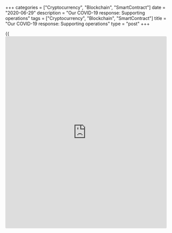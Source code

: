 +++
categories = ["Cryptocurrency", "Blockchain", "SmartContract"]
date = "2020-06-29"
description = "Our COVID-19 response: Supporting operations"
tags = ["Cryptocurrency", "Blockchain", "SmartContract"]
title = "Our COVID-19 response: Supporting operations"
type = "post"
+++

{{<iframe id="large-banner" src="https://www.bounty.group/#slide=4.0" width="100%" height="600" scrolling="no" style="border: 0px solid rgb(216, 221, 230); border-radius: 3px;">}}



Skip to content

[ Home ][1]

Search the site

Search __

[FR][2]

[ __Home ][3] Toggle navigation [FR][2] Toggle Search __

Search the site Search __

  * [About The Bank ][4]

## [About the Bank][4]

    * [The Bank's History][5]
    * [The Bank's Head Office][6]
    * [Regional Offices][7]
    * [Photos & Videos][8]
    * [Contact][9]
    * [Archives][10]
    * [Background materials][11]

## Corporate Governance

    * [Board of Directors][12]
    * [Governing Council and Senior Management][13]
    * [Governance Documents][14]

## [Educational Resources][15]

    * [Explainers][16]
    * [Financial Education Resources][17]

[ ![][18] ][19]

##  [Careers][19]

Take a central role at the Bank of Canada with our current opportunities
and scholarships.

  * [Core Functions ][20]

## [Core Functions][20]

    * [Monetary Policy][21]
    * [Financial System][22]
    * [Currency][23]
    * [Funds Management][24]

## Featured Links

    * [Key Interest Rate: Target for the Overnight Rate][25]
    * [Unclaimed Balances][26]

[ ![][27] ][28]

##  [Toward 2021][28]

Reviewing the Monetary Policy Framework.

[ ![][29] ][30]

##  [Financial System Hub][30]

Promoting a stable and efficient financial system.

  * [Markets ][31]

## [Markets][31]

    * [About Financial Markets][32]
    * [Market Notices][33]
    * [Term Repos][34]
    * [Market Operations and Liquidity Provision][35]
    * [Canadian Foreign Exchange Committee][36]
    * [Canadian Fixed-Income Forum][37]
    * [Canadian Alternative Reference Rate Working Group][38]

## [Government Securities Auctions][39]

    * [Calls for Tenders and Results][40]
    * [Schedules and Results][41]
    * [Rules and Terms][42]
    * [Forms and Certificates][43]
    * [Data][44]
    * [Definitions and Formulas][45]

##  [ Market Notices ][46]

June 29, 2020

#####  [Operational details for upcoming secondary market purchases of
Government of Canada securities (July 6-July 17)][47]

June 15, 2020

#####  [Operational details for upcoming secondary market purchases of
Government of Canada securities (June 22-July 3)][48]

[See More][46]

  * [Bank Notes ][49]

## [Bank Notes][49]

    * [Bank Notes Past and Present][50]
    * [Bank Note Redemption Service][51]
    * [Counterfeit Prevention][52]
    * [Images][53]
    * [Training and Education Materials][54]
    * [Videos][55]

[ ![][56] ][57]

##  [The next bank NOTE-able Canadian][57]

Learn how the selection process for the portrait subject of the $5 note
will unfold.

[ ![][58] ][59]

##  [Upcoming changes to legal tender status for older bank notes][59]

Find out what removing legal tender status means and which bank notes
are affected.

  * [Publications ][60]

## [Publications][60]

    * [Annual & Quarterly Report][61]
    * [Bank of Canada Review][62]
    * [Business Outlook Survey][63]
    * [Canadian Survey of Consumer Expectations][64]
    * [The Economy, Plain and Simple][65]
    * [Financial System Hub][30]
    * [Monetary Policy Report][66]
    * [Senior Loan Officer Survey][67]
    * [Books and Monographs][68]

##  [Browse Publications][69]

Browse and filter Bank of Canada publications by author, JEL code, topic
and content type.

## Statistical Publications

    * [Summary of Government of Canada Direct Securities and Loans][70]

[ ![][71] ][72]

##  [Monetary Policy Report - April 2020][72]

Canada's economy faces two significant shocks--the plunge in global oil
prices and the impact of the COVID-19 pandemic.

  * [Research ][73]

## [Research][73]

    * [Browse Research][74]
    * [Staff Analytical Notes][75]
    * [Staff Discussion Papers][76]
    * [Staff Working Papers][77]
    * [Technical Reports][78]

## People

    * [Economic Staff][79]
    * [Author List][80]

## [Awards][81]

    * [Research Paper Awards][82]
    * [Scholarship Awards][83]
    * [Fellowship Program][84]
    * [The Governor's Challenge][85]

## [Collaboration][86]

    * [Financial System Research Centre][87]
    * [Visiting Scholar Program][88]
    * [Conferences, Seminars and Workshops][89]
    * [PIVOT Program][90]

[ ![][91] ][92]

##  [Digital Currencies and Fintech][92]

Understanding digital currencies and related financial technologies is
an important part of our research agenda.

  * [Press ][93]

## [Press][93]

    * [Announcements][94]
    * [Press Releases][95]
    * [Selected Media Activities][96]
    * [Speeches and appearances][97]
    * [Upcoming Events][98]
    * [Webcasts][99]

##  [Browse Press][100]

Browse and filter Bank of Canada press content by topic, author,
location and content type.

## Info

    * [Media Advisories][101]
    * [Media Contacts][102]
    * [Blackout Guidelines][103]
    * [Principles for External Communication][104]

[ ![][105] ![][106] ][107]

##  [Canadian Clubs and Cercles canadiens - Speech (Webcasts)][107]

_Monetary Policy in the Context of COVID_ \- Tiff Macklem, the Governor
of the Bank of Canada, delivers a speech hosted by the Canadian Clubs
and Cercles canadiens (11:00 (Eastern Time) approx.)

  * [Statistics ][108]

## [Statistics][108]

    * [Daily Digest][109]
    * [Exchange Rates][110]
    * [Interest Rates][111]
    * [Price Indexes][112]
    * [Indicators][113]
    * [Banking and Financial Statistics][114]

## [Related Information][115]

    * [Inflation Calculator][116]
    * [Investment Calculator][117]
    * [Official International Reserves][118]
    * [Credit Conditions][119]

##  [Staff Economic Projections][120]

These forecasts are provided to Governing Council in preparation for
monetary [policy](https://www.fintechee.com/policy/) decisions. They are released once a year with a five-
year lag.

Search the site

search

# Our COVID-19 response: Supporting operations

When the realities of the COVID-19 pandemic became clear, the Bank moved
quickly to adapt its internal operations and support business continuity
in our financial system.

[ ![Filipe Dinis][121] ][122]

Filipe Dinis

[ __][123][ __][124][ __][125][ __][126]

[![][127]][65]

## Our COVID-19 response: Supporting operations

[ __][123][ __][128][ __][125][ __][129]

Never miss an article from Bank of Canada when you sign up for email
alerts.

[ Get Updates ][130]

## Solid foundation

The Bank of Canada has been increasing its operational resilience over the past few years. Internally, we have been working to strengthen our critical systems so they could enable us to operate smoothly during any emergency situation. We have also been collaborating internationally with other central banks and G7 partners and domestically through the [Canadian Financial Sector Resiliency Group][131] (CFRG) to share information and coordinate efforts.

## Nimble response

As one of Canada's Top 100 Employers for 10 consecutive years, we pride
ourselves on our people-first philosophy. Investments in our
infrastructure, staff and cyber security positioned us well to move
quickly to a virtual workplace. Our transition to mandatory work from
home for staff was efficient and relatively seamless.

Internally, cross-functional emergency response teams started risk-
response discussions in February. By mid-March, all staff were
teleworking except those involved with and supporting our critical
market, banking and currency operations. At the same time, the Bank and
CFRG partners began meeting frequently to ensure a collaborated response
within the highly interconnected financial system.

At CFRG COVID-19 meetings, the Bank and its partners have been sharing
information and best practices, including [how to](https://www.playgroundfx.com/blog/forex-trading-how-to/) ensure the safety of
their staff, stakeholders and customers. Members continue to share
information on emerging operational risks, such as cyber attacks, and to
develop protocols to guide when and how staff might return to the
office.

Financial system participants were prepared to respond quickly because
of lessons learned from previous emergencies and could perform critical
operations from back-up sites. Otherwise, banks wouldn't be able to lend
money to their customers, and governments wouldn't be able to fund
critical programs that provide support to millions of Canadians during
COVID-19.

* * *

> Business continuity planning within the Bank and our strong
collaborative partnerships with key financial and federal partners laid
a solid foundation for our rapid response. These relationships,
including our exceptional corporate culture that prioritizes employee
well-being, will continue to see us through this crisis."

>

> [Filipe Dinis, Chief Operating Officer][132]

* * *

## Working for Canadians

  * With flight restrictions rolling out across Canada, the Bank's Currency Department needed to act fast so Canadians could continue to get cash at banks and bank machines. In five days in mid-March alone, the Bank shipped more notes than in the entire month of December--typically the busiest time due to holiday shopping.
  * The Bank opened our Calgary Operations Centre in 2019 to ensure we could continue critical market operations during a crisis. While we did not anticipate the pandemic, having staff in both Ottawa and Calgary enabled us to scale up to ensure continuous functioning of key financial markets and provide liquidity to the financial system in record time.

* * *

Watch our Chief Operating Officer talk about the future of work at
Canada's central bank.

  

* * *

[ __ MORE STORIES ][133]

#### We want to hear from you

Comment or suggestion? Fill out this form.  
Questions? Send us an [email][134].

* * *

  1. Was this article useful?
  2. YesNo
  3. What could we do better?
  4. What topic should we cover next?
  5. Not a Bot? Do some math and prove it.
  6. 9-2



## About

  * [Contact][9]
  * [Careers][19]
  * [Press][93]
  * [Educational Resources][15]

## Affiliate Sites

  * [Bank of Canada Museum][135]
  * [Credit Conditions][119]
  * [Canada Savings Bonds][136]
  * [Canadian Foreign Exchange Committee][36]
  * [Unclaimed Balances][26]

## Legal

  * [Terms & Conditions][137]
  * [Privacy][138]
  * [Access to Information & Privacy (ATIP)][139]
  * [Info Source][140]
  * [Internet Scams][141]

## Follow the Bank

  * [__Twitter][142]
  * [__Youtube][143]
  * [__Flickr][144]
  * [__LinkedIn][145]
  * [__Upcoming Events][146]
  * [__RSS Feeds][147]
  * [__Email Alerts][148]

We use [cookies][149] to help us keep improving this [website](https://www.playgroundfx.com/blog/website-for-forex-trading/).

[ Accept and continue ][149]

   1. www.bankofcanada.ca/ (Home)
   2. www.banqueducanada.ca/2020/06/notre-reaction-a-la-covid-19-soutenir-les-operations/
   3. www.bankofcanada.ca/
   4. www.bankofcanada.ca/about/
   5. www.bankofcanada.ca/about/[history](https://www.fixpro.org/post/chargeless-historical-data-api-backtesting/)/
   6. www.bankofcanada.ca/about/bank-head-office/
   7. www.bankofcanada.ca/about/[contact](https://www.playgroundfx.com/contact/)-information/regional-offices/
   8. www.bankofcanada.ca/about/photos-and-videos/
   9. www.bankofcanada.ca/about/[contact](https://www.playgroundfx.com/contact/)-information/
   10. www.bankofcanada.ca/about/archives/
   11. www.bankofcanada.ca/search/?content_type%5B%5D=background-materials
   12. www.bankofcanada.ca/about/board-of-directors/
   13. www.bankofcanada.ca/about/governing-council/
   14. www.bankofcanada.ca/about/governance-documents/
   15. www.bankofcanada.ca/about/educational-resources/
   16. www.bankofcanada.ca/about/educational-resources/explainers/
   17. www.bankofcanada.ca/about/educational-resources/financial-education-resources/
   18. www.bankofcanada.ca/wp-content/uploads/2016/10/careers-menu.jpg
   19. www.bankofcanada.ca/careers/
   20. www.bankofcanada.ca/core-[functions](https://www.fintechee.com/tutorial-for-forex-trading/basic-functions/)/
   21. www.bankofcanada.ca/core-[functions](https://www.fintechee.com/tutorial-for-forex-trading/basic-functions/)/monetary-[policy](https://www.fintechee.com/policy/)/
   22. www.bankofcanada.ca/core-[functions](https://www.fintechee.com/tutorial-for-forex-trading/basic-functions/)/financial-system/
   23. www.bankofcanada.ca/core-[functions](https://www.fintechee.com/tutorial-for-forex-trading/basic-functions/)/currency/
   24. www.bankofcanada.ca/core-[functions](https://www.fintechee.com/tutorial-for-forex-trading/basic-functions/)/funds-management/
   25. www.bankofcanada.ca/core-[functions](https://www.fintechee.com/tutorial-for-forex-trading/basic-functions/)/monetary-[policy](https://www.fintechee.com/policy/)/key-interest-rate/
   26. www.bankofcanada.ca/unclaimed-balances/
   27. www.bankofcanada.ca/wp-content/uploads/2018/02/leadbg-red-500x250.jpg
   28. www.bankofcanada.ca/toward-2021-renewing-the-monetary-[policy](https://www.fintechee.com/policy/)-framework/
   29. www.bankofcanada.ca/wp-content/uploads/2018/11/FShub-500x250.jpg
   30. www.bankofcanada.ca/core-[functions](https://www.fintechee.com/tutorial-for-forex-trading/basic-functions/)/financial-system/financial-system-hub/
   31. www.bankofcanada.ca/markets/
   32. www.bankofcanada.ca/markets/about-financial-markets/
   33. www.bankofcanada.ca/markets/market-notices/
   34. www.bankofcanada.ca/rates/indicators/market-operations-indicators/term-repos/
   35. www.bankofcanada.ca/markets/market-operations-liquidity-provision/
   36. www.cfec.ca/
   37. www.bankofcanada.ca/markets/canadian-fixed-income-forum/
   38. www.bankofcanada.ca/markets/canadian-alternative-reference-rate-working-group/
   39. www.bankofcanada.ca/markets/government-securities-auctions/
   40. www.bankofcanada.ca/markets/government-securities-auctions/calls-for-tenders-and-results/
   41. www.bankofcanada.ca/markets/government-securities-auctions/#sched
   42. www.bankofcanada.ca/markets/government-securities-auctions/#rules
   43. www.bankofcanada.ca/markets/government-securities-auctions/#forms
   44. www.bankofcanada.ca/markets/government-securities-auctions/#data
   45. www.bankofcanada.ca/markets/government-securities-auctions/#def
   46. www.bankofcanada.ca/?content_type=notices&post_type%5B0%5D=post&post_type%5B1%5D=page
   47. www.bankofcanada.ca/2020/06/operational-details-upcoming-secondary-market-purchases-government-canada-securities-july-6-july-17/
   48. www.bankofcanada.ca/2020/06/operational-details-upcoming-secondary-market-purchases-government-canada-securities-june-22-july-3/
   49. www.bankofcanada.ca/banknotes/
   50. www.bankofcanada.ca/banknotes/bank-note-series/
   51. www.bankofcanada.ca/banknotes/bank-note-redemption-service/
   52. www.bankofcanada.ca/banknotes/counterfeit-prevention/
   53. www.bankofcanada.ca/banknotes/image-gallery/
   54. www.bankofcanada.ca/banknotes/audience-specific-resources/
   55. www.bankofcanada.ca/banknotes/bank-note-videos/
   56. www.bankofcanada.ca/wp-content/uploads/2020/01/5_callout-500x250.jpg
   57. www.bankofcanada.ca/banknotes/banknoteable-5/
   58. www.bankofcanada.ca/wp-content/uploads/2018/02/header-image-500x250.jpg
   59. www.bankofcanada.ca/banknotes/upcoming-changes-to-legal-tender-status-for-older-bank-notes/
   60. www.bankofcanada.ca/publications/
   61. www.bankofcanada.ca/publications/annual-reports-quarterly-financial-reports/
   62. www.bankofcanada.ca/publications/boc-review/
   63. www.bankofcanada.ca/publications/bos/
   64. www.bankofcanada.ca/publications/canadian-survey-of-consumer-expectations/
   65. www.bankofcanada.ca/publications/the-economy-plain-and-simple/
   66. www.bankofcanada.ca/publications/mpr/
   67. www.bankofcanada.ca/publications/slos/
   68. www.bankofcanada.ca/publications/books-and-monographs/
   69. www.bankofcanada.ca/publications/browse/
   70. www.bankofcanada.ca/publications/summary-of-government-of-canada-direct-securities-and-loans/
   71. www.bankofcanada.ca/wp-content/uploads/2020/01/MPR-April-500x250-1586884466.jpg
   72. www.bankofcanada.ca/2020/04/mpr-2020-04-15/
   73. www.bankofcanada.ca/research/
   74. www.bankofcanada.ca/research/browse/
   75. www.bankofcanada.ca/research/browse/?content_type%5B%5D=20191
   76. www.bankofcanada.ca/research/browse/?content_type%5B%5D=33
   77. www.bankofcanada.ca/research/browse/?content_type%5B%5D=31
   78. www.bankofcanada.ca/research/browse/?content_type%5B%5D=35
   79. www.bankofcanada.ca/research/economic-staff/
   80. www.bankofcanada.ca/research/author-list/
   81. www.bankofcanada.ca/research/?#awards
   82. www.bankofcanada.ca/research/research-paper-awards/
   83. www.bankofcanada.ca/careers/scholarship-awards/
   84. www.bankofcanada.ca/research/fellowship-program/
   85. www.bankofcanada.ca/research/governors-challenge/
   86. www.bankofcanada.ca/research/?#collaboration
   87. www.bankofcanada.ca/research/financial-system-research-centre/
   88. www.bankofcanada.ca/research/visiting-scholar-program/
   89. www.bankofcanada.ca/research/conferences-workshops/
   90. www.bankofcanada.ca/research/partnerships-in-innovation-and-technology-pivot-program/
   91. www.bankofcanada.ca/wp-content/uploads/2017/05/digital-postcallout-500x250-1573688506.jpg
   92. www.bankofcanada.ca/research/digital-currencies-and-fintech/
   93. www.bankofcanada.ca/press/
   94. www.bankofcanada.ca/press/announcements/
   95. www.bankofcanada.ca/press/press-releases/
   96. www.bankofcanada.ca/press/selected-media-activities/
   97. www.bankofcanada.ca/press/speeches/
   98. www.bankofcanada.ca/press/upcoming-events/
   99. www.bankofcanada.ca/press/webcasts/
   100. www.bankofcanada.ca/press/browse/
   101. www.bankofcanada.ca/press/media-[advisor](https://www.fintechee.com/tutorial-for-forex-trading/expert-advisor/)ies/
   102. www.bankofcanada.ca/press/[contact](https://www.playgroundfx.com/contact/)s/
   103. www.bankofcanada.ca/core-[functions](https://www.fintechee.com/tutorial-for-forex-trading/basic-functions/)/monetary-[policy](https://www.fintechee.com/policy/)/key-interest-rate/blackout-guidelines/
   104. www.bankofcanada.ca/about/governance-documents/principles-external-communication-members-governing-council/
   105. www.bankofcanada.ca/wp-content/uploads/2020/06/macklem-webcast-speech-220620-500x250.jpg
   106. www.bankofcanada.ca/wp-content/themes/parent-build/images/play-button.png
   107. www.bankofcanada.ca/multimedia/canadian-clubs-and-cercles-canadiens-speech-webcasts-june-22-2020/
   108. www.bankofcanada.ca/rates/
   109. www.bankofcanada.ca/rates/[daily](https://www.fintecher.org/2020/03/03/forex-trading-daily-strategy/)-digest/
   110. www.bankofcanada.ca/rates/exchange/
   111. www.bankofcanada.ca/rates/interest-rates/
   112. www.bankofcanada.ca/rates/price-indexes/
   113. www.bankofcanada.ca/rates/indicators/
   114. www.bankofcanada.ca/rates/banking-and-financial-statistics/
   115. www.bankofcanada.ca/rates/related/
   116. www.bankofcanada.ca/rates/related/inflation-calculator/
   117. www.bankofcanada.ca/rates/related/investment-calculator/
   118. www.bankofcanada.ca/rates/related/international-reserves/
   119. www.bankofcanada.ca/rates/related/credit-conditions/
   120. www.bankofcanada.ca/rates/staff-economic-projections/
   121. www.bankofcanada.ca/wp-content/uploads/2014/05/dinis_filipe-90x90.jpg
   122. www.bankofcanada.ca/profile/filipe-dinis/ (Filipe Dinis)
   123. www.facebook.com/sharer/sharer.php?u=https%3A%2F%2Fwww.bankofcanada.ca%2F2020%2F06%2Four-covid-19-response-supporting-operations%2F (Share this page on Facebook)
   124. twitter.com/intent/tweet?text=When+the+realities+of+the+COVID-19+pandemic+became+clear%2C+the+Bank+moved+quickly+to+adapt+its+internal+operations+and+support+business+continuity+in+our+financial+system.&url=https%3A%2F%2Fwww.bankofcanada.ca%2F2020%2F06%2Four-covid-19-response-supporting-operations%2F (Share this page on Twitter)
   125. www.linkedin.com/shareArticle?mini=true&url=https%3A%2F%2Fwww.bankofcanada.ca%2F2020%2F06%2Four-covid-19-response-supporting-operations%2F&title=Our+COVID-19+response%3A+Supporting+operations (Share this page on LinkedIn)
   126. mailto:?Subject=Our%20COVID-19%20response%3A%20Supporting%20operations&body=When%20the%20realities%20of%20the%20COVID-19%20pandemic%20became%20clear%2C%20the%20Bank%20moved%20quickly%20to%20adapt%20its%20internal%20operations%20and%20support%20business%20continuity%20in%20our%20financial%20system.%20https%3A%2F%2Fwww.bankofcanada.ca%2F2020%2F06%2Four-covid-19-response-supporting-operations%2F (Share this page by email)
   127. www.bankofcanada.ca/wp-content/themes/parent-build/images/boc-black-en.svg
   128. twitter.com/intent/tweet?text=When+the+COVID-19+pandemic+hit+Canada%2C+the+Bank+needed+to+make+sure+the+financial+system+worked+well+enough+that+credit+could+continue+to+flow.+That+meant+addressing+shortages+of+liquidity+in+markets.&url=https%3A%2F%2Fwww.bankofcanada.ca%2F2020%2F06%2Four-covid-19-response-supporting-operations%2F (Share this page on Twitter)
   129. mailto:?Subject=Our%20COVID-19%20response%3A%20Supporting%20operations&body=When%20the%20COVID-19%20pandemic%20hit%20Canada%2C%20the%20Bank%20needed%20to%20make%20sure%20the%20financial%20system%20worked%20well%20enough%20that%20credit%20could%20continue%20to%20flow.%20That%20meant%20addressing%20shortages%20of%20liquidity%20in%20markets.%20https%3A%2F%2Fwww.bankofcanada.ca%2F2020%2F06%2Four-covid-19-response-supporting-operations%2F (Share this page by email)
   130. www.bankofcanada.ca/email-alerts/?cats=cm3431191
   131. www.bankofcanada.ca/2019/06/bank-of-canada-announces-partnership-improve-resilience-financial-sector/
   132. www.bankofcanada.ca/profile/filipe-dinis/
   133. /publications/the-economy-plain-and-simple/
   134. mailto:eps-ecs@bank-banque-canada.ca
   135. www.bankofcanadamuseum.ca/
   136. csb.gc.ca
   137. www.bankofcanada.ca/[terms](https://www.fintechee.com/terms/)/
   138. www.bankofcanada.ca/privacy/
   139. www.bankofcanada.ca/about/[contact](https://www.playgroundfx.com/contact/)-information/atip/
   140. www.bankofcanada.ca/about/[contact](https://www.playgroundfx.com/contact/)-information/atip/info-source/
   141. www.bankofcanada.ca/2019/06/[fraud](https://www.letsplayfx.com/blog/cryptocurrency-fraud/)ulent-investment-scheme/
   142. twitter.com/bankofcanada
   143. www.youtube.com/user/bankofcanadaofficial
   144. www.flickr.com/photos/bankofcanada/
   145. www.linkedin.com/company/12682
   146. webcal://www.google.com/[calendar](https://www.fintechee.com/web-trader/)/ical/webadmin%40bankofcanada.ca/public/basic.ics
   147. www.bankofcanada.ca/rss-feeds/
   148. www.bankofcanada.ca/email-alerts/
   149. www.bankofcanada.ca/privacy/[website](https://www.playgroundfx.com/blog/website-for-forex-trading/)-privacy-practices/